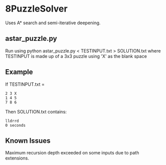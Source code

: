 8PuzzleSolver
=============

Uses A* search and semi-iterative deepening.

astar_puzzle.py
---------------
Run using python astar_puzzle.py < TESTINPUT.txt > SOLUTION.txt
where TESTINPUT is made up of a 3x3 puzzle using 'X' as the blank space

Example
--------
If TESTINPUT.txt = 

    2 3 X
    1 4 5
    7 8 6

Then SOLUTION.txt contains:

    lldrrd
    0 seconds

Known Issues
------------
Maximum recursion depth exceeded on some inputs due to path extensions.
